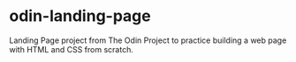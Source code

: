 # odin-landing-page
Landing Page project from The Odin Project to practice building a web page with HTML and CSS from scratch.
